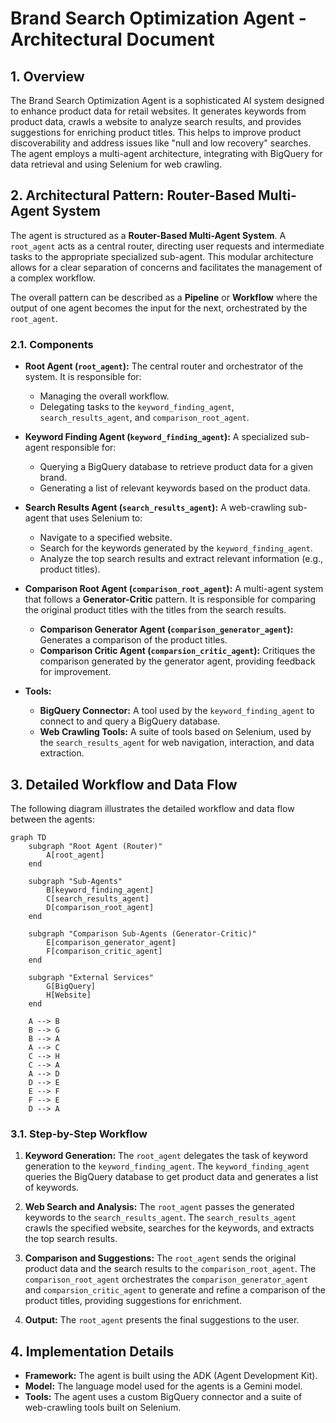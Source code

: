 # Brand Search Optimization Agent - Architectural Document

## 1. Overview

The Brand Search Optimization Agent is a sophisticated AI system designed to enhance product data for retail websites. It generates keywords from product data, crawls a website to analyze search results, and provides suggestions for enriching product titles. This helps to improve product discoverability and address issues like "null and low recovery" searches. The agent employs a multi-agent architecture, integrating with BigQuery for data retrieval and using Selenium for web crawling.

## 2. Architectural Pattern: Router-Based Multi-Agent System

The agent is structured as a **Router-Based Multi-Agent System**. A `root_agent` acts as a central router, directing user requests and intermediate tasks to the appropriate specialized sub-agent. This modular architecture allows for a clear separation of concerns and facilitates the management of a complex workflow.

The overall pattern can be described as a **Pipeline** or **Workflow** where the output of one agent becomes the input for the next, orchestrated by the `root_agent`.

### 2.1. Components

*   **Root Agent (`root_agent`):** The central router and orchestrator of the system. It is responsible for:
    *   Managing the overall workflow.
    *   Delegating tasks to the `keyword_finding_agent`, `search_results_agent`, and `comparison_root_agent`.

*   **Keyword Finding Agent (`keyword_finding_agent`):** A specialized sub-agent responsible for:
    *   Querying a BigQuery database to retrieve product data for a given brand.
    *   Generating a list of relevant keywords based on the product data.

*   **Search Results Agent (`search_results_agent`):** A web-crawling sub-agent that uses Selenium to:
    *   Navigate to a specified website.
    *   Search for the keywords generated by the `keyword_finding_agent`.
    *   Analyze the top search results and extract relevant information (e.g., product titles).

*   **Comparison Root Agent (`comparison_root_agent`):** A multi-agent system that follows a **Generator-Critic** pattern. It is responsible for comparing the original product titles with the titles from the search results.
    *   **Comparison Generator Agent (`comparison_generator_agent`):** Generates a comparison of the product titles.
    *   **Comparison Critic Agent (`comparsion_critic_agent`):** Critiques the comparison generated by the generator agent, providing feedback for improvement.

*   **Tools:**
    *   **BigQuery Connector:** A tool used by the `keyword_finding_agent` to connect to and query a BigQuery database.
    *   **Web Crawling Tools:** A suite of tools based on Selenium, used by the `search_results_agent` for web navigation, interaction, and data extraction.

## 3. Detailed Workflow and Data Flow

The following diagram illustrates the detailed workflow and data flow between the agents:

```mermaid
graph TD
    subgraph "Root Agent (Router)"
        A[root_agent]
    end

    subgraph "Sub-Agents"
        B[keyword_finding_agent]
        C[search_results_agent]
        D[comparison_root_agent]
    end

    subgraph "Comparison Sub-Agents (Generator-Critic)"
        E[comparison_generator_agent]
        F[comparison_critic_agent]
    end

    subgraph "External Services"
        G[BigQuery]
        H[Website]
    end

    A --> B
    B --> G
    B --> A
    A --> C
    C --> H
    C --> A
    A --> D
    D --> E
    E --> F
    F --> E
    D --> A
```

### 3.1. Step-by-Step Workflow

1.  **Keyword Generation:** The `root_agent` delegates the task of keyword generation to the `keyword_finding_agent`. The `keyword_finding_agent` queries the BigQuery database to get product data and generates a list of keywords.

2.  **Web Search and Analysis:** The `root_agent` passes the generated keywords to the `search_results_agent`. The `search_results_agent` crawls the specified website, searches for the keywords, and extracts the top search results.

3.  **Comparison and Suggestions:** The `root_agent` sends the original product data and the search results to the `comparison_root_agent`. The `comparison_root_agent` orchestrates the `comparison_generator_agent` and `comparsion_critic_agent` to generate and refine a comparison of the product titles, providing suggestions for enrichment.

4.  **Output:** The `root_agent` presents the final suggestions to the user.

## 4. Implementation Details

*   **Framework:** The agent is built using the ADK (Agent Development Kit).
*   **Model:** The language model used for the agents is a Gemini model.
*   **Tools:** The agent uses a custom BigQuery connector and a suite of web-crawling tools built on Selenium.
